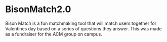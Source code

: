 # BisonMatch2.0


Bison Match is a fun matchmaking tool that will match users together for Valentines day based on a series of questions they answer.  This was made as a fundraiser for the ACM group on campus.


